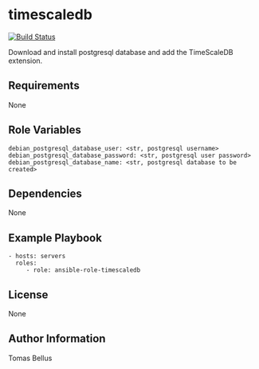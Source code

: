 # timescaledb

[![Build Status](https://travis-ci.org/brewmajsters/ansible-role-timescaledb.svg?branch=current)](https://travis-ci.org/brewmajsters/ansible-role-timescaledb)

Download and install postgresql database and add the TimeScaleDB extension.

## Requirements

None

## Role Variables

    debian_postgresql_database_user: <str, postgresql username>
    debian_postgresql_database_password: <str, postgresql user password>
    debian_postgresql_database_name: <str, postgresql database to be created>

## Dependencies

None

## Example Playbook

    - hosts: servers
      roles:
         - role: ansible-role-timescaledb

## License

None

## Author Information

Tomas Bellus
